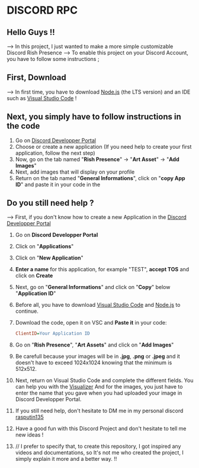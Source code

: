 # DISCORD RPC


## Hello Guys !!

--> In this project, I just wanted to make a more simple customizable Discord Rish Presence
--> To enable this project on your Discord Account, you have to follow some instructions ;
        
## First, Download

--> In first time, you have to download [Node.js](https://nodejs.org/dist/v20.11.0/node-v20.11.0-x64.msi) (the LTS version) and an IDE such as [Visual Studio Code](https://code.visualstudio.com/download) ! 


## Next, you simply have to follow instructions in the code
  
  1. Go on [Discord Developper Portal](https://discord.com/developers/applications)
  2. Choose or create a new application (If you need help to create your first application, follow the next step)
  3. Now, go on the tab named "**Rish Presence**" -> "**Art Asset**" -> "**Add Images**"
  4. Next, add images that will display on your profile
  5. Return on the tab named "**General Informations**", click on "**copy App ID**" and paste it in your code in the 


## Do you still need help ?

--> First, if you don't know how to create a new Application in the [Discord Developper Portal](https://discord.com/developers/applications)

  1. Go on **Discord Developper Portal**
  2. Click on "**Applications**"
  3. Click on "**New Application**"
  4. **Enter a name** for this application, for example "TEST", **accept TOS** and click on **Create**
  5. Next, go on "**General Informations**" and click on "**Copy**" below "**Application ID**"
  6. Before all, you have to download [Visual Studio Code](https://code.visualstudio.com/download) and [Node.js](https://nodejs.org/dist/v20.11.0/node-v20.11.0-x64.msi) to continue.
  7. Download the code, open it on VSC and **Paste it** in your code:
        ```ini
        ClientID=Your Application ID
        ```
  8. Go on "**Rish Presence**", "**Art Assets**" and click on "**Add Images**"
  9. Be carefull because your images will be in **.jpg**, **.png** or **.jpeg** and it doesn't have to exceed 1024x1024      knowing that the minimum is 512x512.  
  10. Next, return on Visual Studio Code and complete the different fields. You can help you with the [Visualizer](https://discord.com/developers/applications/1195815445811450088/rich-presence/visualizer)
      And for the images, you just have to enter the name that you gave when you had uploaded your image in Discord 
      Developper Portal.
  11. If you still need help, don't hesitate to DM me in my personal discord [rasputin135](discord://-/users/490627367526465558)
      
  12. Have a good fun with this Discord Project and don't hesitate to tell me new ideas !
  13. // I prefer to specify that, to create this repository, I got inspired any videos and documentations, so It's not me who created the project, I simply explain it more and a better way. !!
